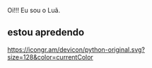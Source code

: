 

<!---
Erickluapinto/Erickluapinto is a ✨ special ✨ repository because its `README.md` (this file) appears on your GitHub profile.
You can click the Preview link to take a look at your changes.
--->
Oi!!! Eu sou o Luã.

## estou apredendo
https://icongr.am/devicon/python-original.svg?size=128&color=currentColor


